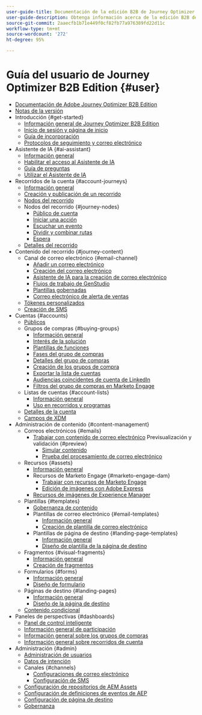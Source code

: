 ```yaml
---
user-guide-title: Documentación de la edición B2B de Journey Optimizer
user-guide-description: Obtenga información acerca de la edición B2B de Adobe Journey Optimizer y cómo puede utilizarla para organizar los recorridos de la cuenta y de los grupos de compra mediante la IA generativa integrada y automatización líder del sector.
source-git-commit: 2aaecfb1b71e449f0cf82fb77a976389fd22d11c
workflow-type: tm+mt
source-wordcount: '272'
ht-degree: 95%

---
```



# Guía del usuario de Journey Optimizer B2B Edition {#user}

+ [Documentación de Adobe Journey Optimizer B2B Edition](guide-overview.md)
+ [Notas de la versión](./release-notes/release-notes.md)
+ Introducción {#get-started}
   + [Información general de Journey Optimizer B2B Edition](about-journey-optimizer-b2b-edition.md)
   + [Inicio de sesión y página de inicio](home-page.md)
   + [Guía de incorporación](./start/get-started.md)
   + [Protocolos de seguimiento y correo electrónico](./start/email-protocols.md)
+ Asistente de IA {#ai-assistant}
   + [Información general](./ai-assistant/ai-assistant-overview.md)
   + [Habilitar el acceso al Asistente de IA](./ai-assistant/enable-ai-assistant-access.md)
   + [Guía de preguntas](./ai-assistant/question-guidance.md)
   + [Utilizar el Asistente de IA](./ai-assistant/use-ai-assistant.md)
+ Recorridos de la cuenta {#account-journeys}
   + [Información general](./journeys/journey-overview.md)
   + [Creación y publicación de un recorrido](./journeys/create-publish-journey.md)
   + [Nodos del recorrido](./journeys/journey-nodes.md)
   + Nodos del recorrido {#journey-nodes}
      + [Público de cuenta](./journeys/account-audience-nodes.md)
      + [Iniciar una acción](./journeys/action-nodes.md)
      + [Escuchar un evento](./journeys/listen-for-event-nodes.md)
      + [Dividir y combinar rutas](./journeys/split-merge-paths-nodes.md)
      + [Espera](./journeys/wait-nodes.md)
   + [Detalles del recorrido](./journeys/journey-details.md)
+ Contenido del recorrido {#journey-content}
   + Canal de correo electrónico {#email-channel}
      + [Añadir un correo electrónico](./content/add-email.md)
      + [Creación del correo electrónico](./content/email-authoring.md)
      + [Asistente de IA para la creación de correo electrónico](./content/ai-assistant-emails.md)
      + [Flujos de trabajo de GenStudio](./content/genstudio-email-workflow.md)
      + [Plantillas gobernadas](./content/email-authoring-governance.md)
      + [Correo electrónico de alerta de ventas](./content/sales-alert-email.md)
   + [Tókenes personalizados](./content/personalization-my-tokens.md)
   + [Creación de SMS](./content/sms-authoring.md)
+ Cuentas {#accounts}
   + [Públicos](./audiences/account-audience-overview.md)
   + Grupos de compras {#buying-groups}
      + [Información general](./buying-groups/buying-groups-overview.md)
      + [Interés de la solución](./buying-groups/solution-interests.md)
      + [Plantillas de funciones](./buying-groups/buying-groups-role-templates.md)
      + [Fases del grupo de compras](./buying-groups/buying-group-stages.md)
      + [Detalles del grupo de compras](./buying-groups/buying-group-details.md)
      + [Creación de los grupos de compra](./buying-groups/buying-groups-create.md)
      + [Exportar la lista de cuentas](./audiences/account-list-export.md)
      + [Audiencias coincidentes de cuenta de LinkedIn](./data/linkedin-account-matched-audiences.md)
      + [Filtros del grupo de compras en Marketo Engage](./buying-groups/marketo-engage-smart-list-buying-group-filters.md)
   + Listas de cuentas {#account-lists}
      + [Información general](./accounts/account-lists.md)
      + [Uso en recorridos y programas](./accounts/account-lists-journeys.md)
   + [Detalles de la cuenta](./accounts/account-details.md)
   + [Campos de XDM](./data/field-mapping.md)
+ Administración de contenido {#content-management}
   + Correos electrónicos {#emails}
      + [Trabajar con contenido de correo electrónico](./content/emails-list.md)
Previsualización y validación {#preview}
         + [Simular contenido](./content/email-simulate-content.md)
         + [Prueba del procesamiento de correo electrónico](./content/email-test-rendering.md)
   + Recursos {#assets}
      + [Información general](./content/assets-overview.md)
      + Recursos de Marketo Engage {#marketo-engage-dam}
         + [Trabajar con recursos de Marketo Engage](./content/marketo-engage-design-studio.md)
         + [Edición de imágenes con Adobe Express](./content/image-edit-adobe-express.md)
      + [Recursos de imágenes de Experience Manager](./content/aem-assets.md)
   + Plantillas {#templates}
      + [Gobernanza de contenido](./content/template-content-governance.md)
      + Plantillas de correo electrónico {#email-templates}
         + [Información general](./content/email-templates.md)
         + [Creación de plantilla de correo electrónico](./content/email-template-authoring.md)
      + Plantillas de página de destino {#landing-page-templates}
         + [Información general](./content/landing-page-templates.md)
         + [Diseño de plantilla de la página de destino](./content/landing-page-template-design.md)
   + Fragmentos {#visual-fragments}
      + [Información general](./content/fragments.md)
      + [Creación de fragmentos](./content/fragment-authoring.md)
   + Formularios {#forms}
      + [Información general](./content/forms.md)
      + [Diseño de formulario](./content/form-design.md)
   + Páginas de destino {#landing-pages}
      + [Información general](./content/landing-pages.md)
      + [Diseño de la página de destino](./content/landing-page-design.md)
   + [Contenido condicional](./content/conditional-content.md)
+ Paneles de perspectivas  {#dashboards}
   + [Panel de control inteligente](./dashboards/intelligent-dashboard.md)
   + [Información general de participación](./dashboards/engagement-dashboard.md)
   + [Información general sobre los grupos de compras](./dashboards/buying-groups-dashboard.md)
   + [Información general sobre recorridos de cuenta](./dashboards/journeys-dashboard.md)
+ Administración {#admin}
   + [Administración de usuarios](./admin/user-management.md)
   + [Datos de intención](./admin/intent-data.md)
   + Canales {#channels}
      + [Configuraciones de correo electrónico](./admin/configure-channels-emails.md)
      + [Configuración de SMS](./admin/configure-channels-sms.md)
   + [Configuración de repositorios de AEM Assets](./admin/configure-aem-repositories.md)
   + [Configuración de definiciones de eventos de AEP](./admin/configure-aep-events.md)
   + [Configuración de página de destino](./admin/landing-page-settings.md)
   + [Gobernanza](./admin/governance.md)
